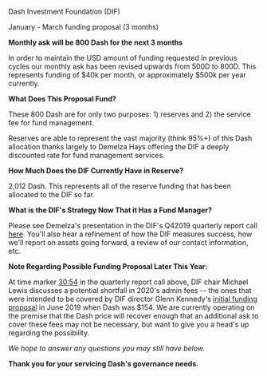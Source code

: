 Dash Investment Foundation (DIF)

January - March funding proposal (3 months)

**Monthly ask will be 800 Dash for the next 3 months**

In order to maintain the USD amount of funding requested in previous cycles our monthly ask has been revised upwards from 500D to 800D. This represents funding of $40k per month, or approximately $500k per year currently.

**What Does This Proposal Fund?**

These 800 Dash are for only two purposes: 1) reserves and 2) the service fee for fund management.

Reserves are able to represent the vast majority (think 95%+) of this Dash allocation thanks largely to Demelza Hays offering the DIF a deeply discounted rate for fund management services.

**How Much Does the DIF Currently Have in Reserve?**

2,012 Dash. This represents all of the reserve funding that has been allocated to the DIF so far.

**What is the DIF&#39;s Strategy Now That it Has a Fund Manager?**

Please see Demelza&#39;s presentation in the DIF&#39;s Q42019 quarterly report call [here](https://www.youtube.com/watch?v=my-lV4yC6z0). You&#39;ll also hear a refinement of how the DIF measures success, how we&#39;ll report on assets going forward, a review of our contact information, etc.

**Note Regarding Possible Funding Proposal Later This Year:**

At time marker [30:54](https://youtu.be/my-lV4yC6z0?t=1854) in the quarterly report call above, DIF chair Michael Lewis discusses a potential shortfall in 2020&#39;s admin fees -- the ones that were intended to be covered by DIF director Glenn Kennedy&#39;s [initial funding proposal](https://www.dashcentral.org/p/dash-investment-foundation-initial-fundi) in June 2019 when Dash was $154.
 We are currently operating on the premise that the Dash price will recover enough that an additional ask to cover these fees may not be necessary, but want to give you a head&#39;s up regarding the possibility.

_We hope to answer any questions you may still have below._

**Thank you for your servicing Dash&#39;s governance needs.** 
